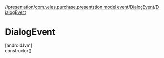 //[presentation](../../../index.md)/[com.veles.purchase.presentation.model.event](../index.md)/[DialogEvent](index.md)/[DialogEvent](-dialog-event.md)

# DialogEvent

[androidJvm]\
constructor()
